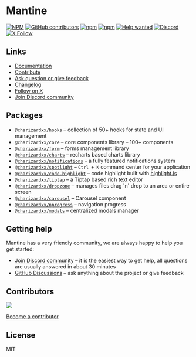 # Mantine

[![NPM](https://img.shields.io/npm/l/@charizardxx/core)](https://github.com/mantinedev/mantine/blob/master/LICENSE)
[![GitHub contributors](https://img.shields.io/github/contributors/mantinedev/mantine)](https://github.com/mantinedev/mantine/graphs/contributors)
[![npm](https://img.shields.io/npm/v/@charizardxx/core)](https://www.npmjs.com/package/@charizardxx/core)
[![npm](https://img.shields.io/npm/dm/@charizardxx/hooks)](https://www.npmjs.com/package/@charizardxx/hooks)
[![Help wanted](https://img.shields.io/github/labels/mantinedev/mantine/help%20wanted?label=Contribute)](https://github.com/mantinedev/mantine/labels/help%20wanted)
[![Discord](https://img.shields.io/badge/Chat%20on-Discord-%235865f2)](https://discord.gg/wbH82zuWMN)
[![X Follow](https://img.shields.io/twitter/follow/mantinedev?style=social)](https://x.com/mantinedev)

## Links

- [Documentation](https://mantine.dev/)
- [Contribute](https://mantine.dev/contribute)
- [Ask question or give feedback](https://github.com/mantinedev/mantine/discussions)
- [Changelog](https://mantine.dev/changelog/all-releases)
- [Follow on X](https://x.com/mantinedev)
- [Join Discord community](https://discord.gg/wbH82zuWMN)

## Packages

- `@charizardxx/hooks` – collection of 50+ hooks for state and UI management
- `@charizardxx/core` – core components library – 100+ components
- [`@charizardxx/form`](https://mantine.dev/form/use-form) – forms management library
- [`@charizardxx/charts`](https://mantine.dev/charts/getting-started/) – recharts based charts library
- [`@charizardxx/notifications`](https://mantine.dev/x/notifications) – a fully featured notifications system
- [`@charizardxx/spotlight`](https://mantine.dev/x/spotlight) – `Ctrl + K` command center for your application
- [`@charizardxx/code-highlight`](https://mantine.dev/x/code-highlight/) – code highlight built with [highlight.js](https://highlightjs.org/)
- [`@charizardxx/tiptap`](https://mantine.dev/x/tiptap) – a Tiptap based rich text editor
- [`@charizardxx/dropzone`](https://mantine.dev/x/dropzone) – manages files drag 'n' drop to an area or entire screen
- [`@charizardxx/carousel`](https://mantine.dev/x/carousel) – Carousel component
- [`@charizardxx/nprogress`](https://mantine.dev/x/nprogress) – navigation progress
- [`@charizardxx/modals`](https://mantine.dev/x/modals) – centralized modals manager

## Getting help

Mantine has a very friendly community, we are always happy to help you get started:

- [Join Discord community](https://discord.gg/wbH82zuWMN) – it is the easiest way to get help, all questions are usually answered in about 30 minutes
- [GitHub Discussions](https://github.com/mantinedev/mantine/discussions) – ask anything about the project or give feedback

## Contributors

<a href="https://github.com/mantinedev/mantine/graphs/contributors">
  <img src="https://contrib.rocks/image?repo=mantinedev/mantine" />
</a>

[Become a contributor](https://mantine.dev/contribute)

## License

MIT
